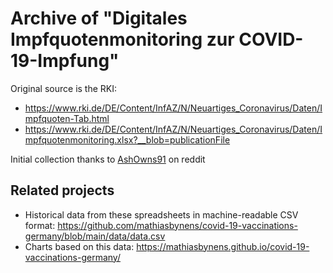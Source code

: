 # Archive of "Digitales Impfquotenmonitoring zur COVID-19-Impfung"

Original source is the RKI:
- https://www.rki.de/DE/Content/InfAZ/N/Neuartiges_Coronavirus/Daten/Impfquoten-Tab.html
- https://www.rki.de/DE/Content/InfAZ/N/Neuartiges_Coronavirus/Daten/Impfquotenmonitoring.xlsx?__blob=publicationFile

Initial collection thanks to [AshOwns91](https://www.reddit.com/user/AshOwns91) on reddit

## Related projects

- Historical data from these spreadsheets in machine-readable CSV format: https://github.com/mathiasbynens/covid-19-vaccinations-germany/blob/main/data/data.csv
- Charts based on this data: https://mathiasbynens.github.io/covid-19-vaccinations-germany/
